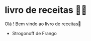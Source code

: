 # livro de receitas :man_cook:

Olá ! Bem vindo ao livro de receitas:wave:

- Strogonoff de Frango

